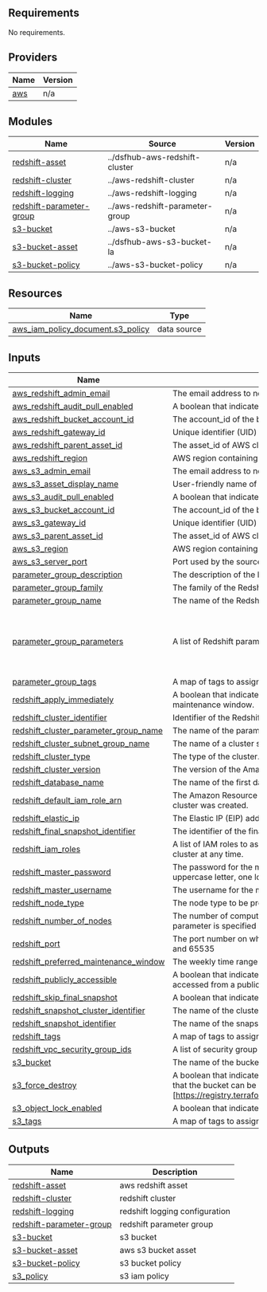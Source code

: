 <!-- BEGIN_TF_DOCS -->
## Requirements

No requirements.

## Providers

| Name | Version |
|------|---------|
| <a name="provider_aws"></a> [aws](#provider\_aws) | n/a |

## Modules

| Name | Source | Version |
|------|--------|---------|
| <a name="module_redshift-asset"></a> [redshift-asset](#module\_redshift-asset) | ../dsfhub-aws-redshift-cluster | n/a |
| <a name="module_redshift-cluster"></a> [redshift-cluster](#module\_redshift-cluster) | ../aws-redshift-cluster | n/a |
| <a name="module_redshift-logging"></a> [redshift-logging](#module\_redshift-logging) | ../aws-redshift-logging | n/a |
| <a name="module_redshift-parameter-group"></a> [redshift-parameter-group](#module\_redshift-parameter-group) | ../aws-redshift-parameter-group | n/a |
| <a name="module_s3-bucket"></a> [s3-bucket](#module\_s3-bucket) | ../aws-s3-bucket | n/a |
| <a name="module_s3-bucket-asset"></a> [s3-bucket-asset](#module\_s3-bucket-asset) | ../dsfhub-aws-s3-bucket-la | n/a |
| <a name="module_s3-bucket-policy"></a> [s3-bucket-policy](#module\_s3-bucket-policy) | ../aws-s3-bucket-policy | n/a |

## Resources

| Name | Type |
|------|------|
| [aws_iam_policy_document.s3_policy](https://registry.terraform.io/providers/hashicorp/aws/latest/docs/data-sources/iam_policy_document) | data source |

## Inputs

| Name | Description | Type | Default | Required |
|------|-------------|------|---------|:--------:|
| <a name="input_aws_redshift_admin_email"></a> [aws\_redshift\_admin\_email](#input\_aws\_redshift\_admin\_email) | The email address to notify about the Redshift asset | `string` | n/a | yes |
| <a name="input_aws_redshift_audit_pull_enabled"></a> [aws\_redshift\_audit\_pull\_enabled](#input\_aws\_redshift\_audit\_pull\_enabled) | A boolean that indicates if the asset should be audited. | `bool` | `true` | no |
| <a name="input_aws_redshift_bucket_account_id"></a> [aws\_redshift\_bucket\_account\_id](#input\_aws\_redshift\_bucket\_account\_id) | The account\_id of the bucket owner | `string` | n/a | yes |
| <a name="input_aws_redshift_gateway_id"></a> [aws\_redshift\_gateway\_id](#input\_aws\_redshift\_gateway\_id) | Unique identifier (UID) attached to the jSonar machine controlling the Redshift asset | `string` | n/a | yes |
| <a name="input_aws_redshift_parent_asset_id"></a> [aws\_redshift\_parent\_asset\_id](#input\_aws\_redshift\_parent\_asset\_id) | The asset\_id of AWS cloud account being used. E.g. Key-pair, iam\_role, profile or default | `string` | `null` | no |
| <a name="input_aws_redshift_region"></a> [aws\_redshift\_region](#input\_aws\_redshift\_region) | AWS region containing the Redshift cluster. | `string` | n/a | yes |
| <a name="input_aws_s3_admin_email"></a> [aws\_s3\_admin\_email](#input\_aws\_s3\_admin\_email) | The email address to notify about the S3 asset | `string` | n/a | yes |
| <a name="input_aws_s3_asset_display_name"></a> [aws\_s3\_asset\_display\_name](#input\_aws\_s3\_asset\_display\_name) | User-friendly name of the asset, defined by the user | `string` | n/a | yes |
| <a name="input_aws_s3_audit_pull_enabled"></a> [aws\_s3\_audit\_pull\_enabled](#input\_aws\_s3\_audit\_pull\_enabled) | A boolean that indicates if the asset should be audited. | `bool` | `true` | no |
| <a name="input_aws_s3_bucket_account_id"></a> [aws\_s3\_bucket\_account\_id](#input\_aws\_s3\_bucket\_account\_id) | The account\_id of the bucket owner | `string` | `null` | no |
| <a name="input_aws_s3_gateway_id"></a> [aws\_s3\_gateway\_id](#input\_aws\_s3\_gateway\_id) | Unique identifier (UID) attached to the jSonar machine controlling the S3 asset | `string` | n/a | yes |
| <a name="input_aws_s3_parent_asset_id"></a> [aws\_s3\_parent\_asset\_id](#input\_aws\_s3\_parent\_asset\_id) | The asset\_id of AWS cloud account being used. E.g. Key-pair, iam\_role, profile or default | `string` | n/a | yes |
| <a name="input_aws_s3_region"></a> [aws\_s3\_region](#input\_aws\_s3\_region) | AWS region containing the S3 bucket. | `string` | n/a | yes |
| <a name="input_aws_s3_server_port"></a> [aws\_s3\_server\_port](#input\_aws\_s3\_server\_port) | Port used by the source server. Default: 443 | `number` | `443` | no |
| <a name="input_parameter_group_description"></a> [parameter\_group\_description](#input\_parameter\_group\_description) | The description of the Redshift parameter group. | `string` | `null` | no |
| <a name="input_parameter_group_family"></a> [parameter\_group\_family](#input\_parameter\_group\_family) | The family of the Redshift parameter group. | `string` | `"redshift-1.0"` | no |
| <a name="input_parameter_group_name"></a> [parameter\_group\_name](#input\_parameter\_group\_name) | The name of the Redshift parameter group. | `string` | n/a | yes |
| <a name="input_parameter_group_parameters"></a> [parameter\_group\_parameters](#input\_parameter\_group\_parameters) | A list of Redshift parameters to apply. | <pre>list(<br>    object({<br>      name  = string<br>      value = any<br>    })<br>  )</pre> | <pre>[<br>  {<br>    "name": "enable_user_activity_logging",<br>    "value": "true"<br>  }<br>]</pre> | no |
| <a name="input_parameter_group_tags"></a> [parameter\_group\_tags](#input\_parameter\_group\_tags) | A map of tags to assign to the resource. | `map(string)` | `null` | no |
| <a name="input_redshift_apply_immediately"></a> [redshift\_apply\_immediately](#input\_redshift\_apply\_immediately) | A boolean that indicates whether major version upgrades are applied immediately, regardless of the maintenance window. | `bool` | `true` | no |
| <a name="input_redshift_cluster_identifier"></a> [redshift\_cluster\_identifier](#input\_redshift\_cluster\_identifier) | Identifier of the Redshift cluster. Must be a lower case string. | `string` | n/a | yes |
| <a name="input_redshift_cluster_parameter_group_name"></a> [redshift\_cluster\_parameter\_group\_name](#input\_redshift\_cluster\_parameter\_group\_name) | The name of the parameter group to be associated with this cluster. | `string` | `null` | no |
| <a name="input_redshift_cluster_subnet_group_name"></a> [redshift\_cluster\_subnet\_group\_name](#input\_redshift\_cluster\_subnet\_group\_name) | The name of a cluster subnet group to be associated with this cluster. | `string` | `null` | no |
| <a name="input_redshift_cluster_type"></a> [redshift\_cluster\_type](#input\_redshift\_cluster\_type) | The type of the cluster. Valid values: single-node \| multi-node. | `string` | `"single-node"` | no |
| <a name="input_redshift_cluster_version"></a> [redshift\_cluster\_version](#input\_redshift\_cluster\_version) | The version of the Amazon Redshift engine software that you want to deploy on the cluster. | `string` | `"1.0"` | no |
| <a name="input_redshift_database_name"></a> [redshift\_database\_name](#input\_redshift\_database\_name) | The name of the first database to be created when the cluster is created. | `string` | `"dev"` | no |
| <a name="input_redshift_default_iam_role_arn"></a> [redshift\_default\_iam\_role\_arn](#input\_redshift\_default\_iam\_role\_arn) | The Amazon Resource Name (ARN) for the IAM role that was set as default for the cluster when the cluster was created. | `string` | `null` | no |
| <a name="input_redshift_elastic_ip"></a> [redshift\_elastic\_ip](#input\_redshift\_elastic\_ip) | The Elastic IP (EIP) address for the cluster. | `string` | `null` | no |
| <a name="input_redshift_final_snapshot_identifier"></a> [redshift\_final\_snapshot\_identifier](#input\_redshift\_final\_snapshot\_identifier) | The identifier of the final snapshot that is to be created immediately before deleting the cluster. | `string` | `null` | no |
| <a name="input_redshift_iam_roles"></a> [redshift\_iam\_roles](#input\_redshift\_iam\_roles) | A list of IAM roles to associate with the cluster. A maximum of 10 IAM roles can be associated to the cluster at any time. | `list(string)` | `null` | no |
| <a name="input_redshift_master_password"></a> [redshift\_master\_password](#input\_redshift\_master\_password) | The password for the master database user. Must contain at least 8 characters and contain at least one uppercase letter, one lowercase letter, and one number. | `string` | n/a | yes |
| <a name="input_redshift_master_username"></a> [redshift\_master\_username](#input\_redshift\_master\_username) | The username for the master database user. | `string` | `"admin"` | no |
| <a name="input_redshift_node_type"></a> [redshift\_node\_type](#input\_redshift\_node\_type) | The node type to be provisioned for the cluster. | `string` | `"dc2.large"` | no |
| <a name="input_redshift_number_of_nodes"></a> [redshift\_number\_of\_nodes](#input\_redshift\_number\_of\_nodes) | The number of compute nodes in the cluster. This parameter is required when the ClusterType parameter is specified as multi-node. | `number` | `1` | no |
| <a name="input_redshift_port"></a> [redshift\_port](#input\_redshift\_port) | The port number on which the cluster accepts incoming connections. Valid values are between 1115 and 65535 | `number` | `5439` | no |
| <a name="input_redshift_preferred_maintenance_window"></a> [redshift\_preferred\_maintenance\_window](#input\_redshift\_preferred\_maintenance\_window) | The weekly time range (in UTC) during which automated cluster maintenance can occur. | `string` | `null` | no |
| <a name="input_redshift_publicly_accessible"></a> [redshift\_publicly\_accessible](#input\_redshift\_publicly\_accessible) | A boolean that indicates if the cluster is publicly accessible. If the value is true, the cluster can be accessed from a public network. | `bool` | `true` | no |
| <a name="input_redshift_skip_final_snapshot"></a> [redshift\_skip\_final\_snapshot](#input\_redshift\_skip\_final\_snapshot) | A boolean that indicates whether a final snapshot is created before the cluster is deleted. | `bool` | `true` | no |
| <a name="input_redshift_snapshot_cluster_identifier"></a> [redshift\_snapshot\_cluster\_identifier](#input\_redshift\_snapshot\_cluster\_identifier) | The name of the cluster the source snapshot was created from. | `string` | `null` | no |
| <a name="input_redshift_snapshot_identifier"></a> [redshift\_snapshot\_identifier](#input\_redshift\_snapshot\_identifier) | The name of the snapshot from which to create the new cluster | `string` | `null` | no |
| <a name="input_redshift_tags"></a> [redshift\_tags](#input\_redshift\_tags) | A map of tags to assign to the resource. | `map(string)` | `null` | no |
| <a name="input_redshift_vpc_security_group_ids"></a> [redshift\_vpc\_security\_group\_ids](#input\_redshift\_vpc\_security\_group\_ids) | A list of security group identifiers to associate with this cluster. | `list(string)` | `null` | no |
| <a name="input_s3_bucket"></a> [s3\_bucket](#input\_s3\_bucket) | The name of the bucket. Must be lowercase and less than or equal to 63 characters in length. | `string` | n/a | yes |
| <a name="input_s3_force_destroy"></a> [s3\_force\_destroy](#input\_s3\_force\_destroy) | A boolean that indicates all objects should be deleted from the bucket when the bucket is destroyed so that the bucket can be destroyed without error. See more details in the (aws terraform documentation)[https://registry.terraform.io/providers/hashicorp/aws/latest/docs/resources/s3_bucket#force_destroy]. | `bool` | `false` | no |
| <a name="input_s3_object_lock_enabled"></a> [s3\_object\_lock\_enabled](#input\_s3\_object\_lock\_enabled) | A boolean that indicates whether this bucket should have an Object Lock configuration enabled. | `bool` | `false` | no |
| <a name="input_s3_tags"></a> [s3\_tags](#input\_s3\_tags) | A map of tags to assign to the resource. | `map(string)` | `null` | no |

## Outputs

| Name | Description |
|------|-------------|
| <a name="output_redshift-asset"></a> [redshift-asset](#output\_redshift-asset) | aws redshift asset |
| <a name="output_redshift-cluster"></a> [redshift-cluster](#output\_redshift-cluster) | redshift cluster |
| <a name="output_redshift-logging"></a> [redshift-logging](#output\_redshift-logging) | redshift logging configuration |
| <a name="output_redshift-parameter-group"></a> [redshift-parameter-group](#output\_redshift-parameter-group) | redshift parameter group |
| <a name="output_s3-bucket"></a> [s3-bucket](#output\_s3-bucket) | s3 bucket |
| <a name="output_s3-bucket-asset"></a> [s3-bucket-asset](#output\_s3-bucket-asset) | aws s3 bucket asset |
| <a name="output_s3-bucket-policy"></a> [s3-bucket-policy](#output\_s3-bucket-policy) | s3 bucket policy |
| <a name="output_s3_policy"></a> [s3\_policy](#output\_s3\_policy) | s3 iam policy |
<!-- END_TF_DOCS -->